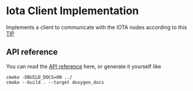 # Iota Client Implementation 

Implements  a client to communicate with the IOTA nodes according to this [TIP](https://github.com/iotaledger/tips/blob/main/tips/TIP-0025/tip-0025.md)



## API reference

You can read the [API reference](https://eddytheco.github.io/Qclient-IOTA/) here, or generate it yourself like
```
cmake -DBUILD_DOCS=ON ../
cmake --build . --target doxygen_docs
```

